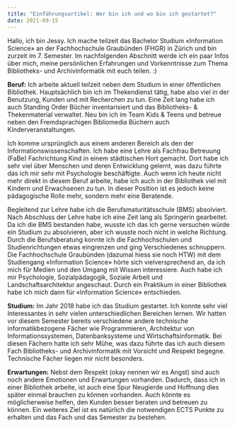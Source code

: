 ```yaml
---
title: "Einführungsartikel: Wer bin ich und wo bin ich gestartet?"
date: 2021-09-15
---
```


Hallo, ich bin Jessy. Ich mache teilzeit das Bachelor Studium «Information Science» an der Fachhochschule Graubünden (FHGR) in Zürich und bin zurzeit im 7. Semester. Im nachfolgenden Abschnitt werde ich ein paar Infos über mich, meine persönlichen Erfahrungen und Vorkenntnisse zum Thema Bibliotheks- und Archivinformatik mit euch teilen. :) 

**Beruf:** Ich arbeite aktuell teilzeit neben dem Studium in einer öffentlichen Bibliothek. Hauptsächlich bin ich im Thekendienst tätig, habe also viel in der Benutzung, Kunden und mit Recherchen zu tun. Eine Zeit lang habe ich auch Standing Order Bücher inventarisiert und das Bibliotheks- & Thekenmaterial verwaltet. Neu bin ich im Team Kids & Teens und betreue neben den Fremdsprachigen Bibliomedia Büchern auch Kinderveranstaltungen.

Ich komme ursprünglich aus einem anderen Bereich als den der Informationswissenschaften. Ich habe eine Lehre als Fachfrau Betreuung (FaBe) Fachrichtung Kind in einem städtischen Hort gemacht. Dort habe ich sehr viel über Menschen und deren Entwicklung gelernt, was dazu führte das ich mir sehr mit Psychologie beschäftigte. Auch wenn ich heute nicht mehr direkt in diesem Beruf arbeite, habe ich auch in der Bibliothek viel mit Kindern und Erwachsenen zu tun. In dieser Position ist es jedoch keine pädagogische Rolle mehr, sondern mehr eine Beratende.

Begleitend zur Lehre habe ich die Berufsmaturitätsschule (BMS) absolviert. Nach Abschluss der Lehre habe ich eine Zeit lang als Springerin gearbeitet. Da ich die BMS bestanden habe, wusste ich das ich gerne versuchen würde ein Studium zu absolvieren, aber ich wusste noch nicht in welche Richtung. Durch die Berufsberatung konnte ich die Fachhochschulen und Studienrichtungen etwas eingrenzen und ging Verschiedenes schnuppern. Die Fachhochschule Graubünden (dazumal hiess sie noch HTW) mit dem Studiengang «Information Science» hörte sich vielversprechend an, da ich mich für Medien und den Umgang mit Wissen interessiere. Auch habe ich mir Psychologie, Sozialpädagogik, Soziale Arbeit und Landschaftsarchitektur angeschaut. Durch ein Praktikum in einer Bibliothek habe ich mich dann für «Information Science» entschieden.

**Studium:** Im Jahr 2018 habe ich das Studium gestartet. Ich konnte sehr viel Interessantes in sehr vielen unterschiedlichen Bereichen lernen. Wir hatten vor diesem Semester bereits verschiedene andere technische informatikbezogene Fächer wie Programmieren, Architektur von Informationssystemen, Datenbanksysteme und Wirtschaftsinformatik.  Bei diesen Fächern hatte ich sehr Mühe, was dazu führte das ich auch diesem Fach Bibliotheks- und Archivinformatik mit Vorsicht und Respekt begegne. Technische Fächer liegen mir nicht besonders.

**Erwartungen:** Nebst dem Respekt (okay nennen wir es Angst) sind auch noch andere Emotionen und Erwartungen vorhanden. Dadurch, dass ich in einer Bibliothek arbeite, ist auch eine Spur Neugierde und Hoffnung dies später einmal brauchen zu können vorhanden. Auch könnte es möglicherweise helfen, den Kunden besser beraten und betreuen zu können. Ein weiteres Ziel ist es natürlich die notwendigen ECTS Punkte zu erhalten und das Fach und das Semester zu bestehen.


